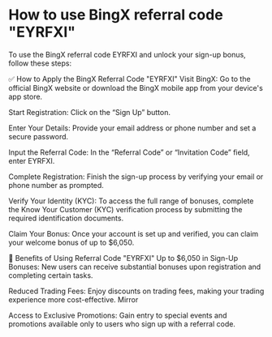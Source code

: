 # How to use BingX referral code "EYRFXI"
To use the BingX referral code EYRFXI and unlock your sign-up bonus, follow these steps:


✅ How to Apply the BingX Referral Code "EYRFXI"
Visit BingX:
Go to the official BingX website or download the BingX mobile app from your device's app store.

Start Registration:
Click on the “Sign Up” button.

Enter Your Details:
Provide your email address or phone number and set a secure password.

Input the Referral Code:
In the “Referral Code” or “Invitation Code” field, enter EYRFXI.

Complete Registration:
Finish the sign-up process by verifying your email or phone number as prompted.

Verify Your Identity (KYC):
To access the full range of bonuses, complete the Know Your Customer (KYC) verification process by submitting the required identification documents.

Claim Your Bonus:
Once your account is set up and verified, you can claim your welcome bonus of up to $6,050.

🎁 Benefits of Using Referral Code "EYRFXI"
Up to $6,050 in Sign-Up Bonuses: New users can receive substantial bonuses upon registration and completing certain tasks.

Reduced Trading Fees: Enjoy discounts on trading fees, making your trading experience more cost-effective.
Mirror

Access to Exclusive Promotions: Gain entry to special events and promotions available only to users who sign up with a referral code.


